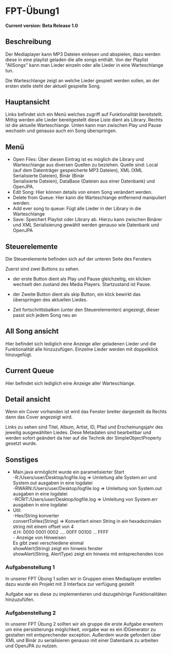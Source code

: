 # FPT-Übung1
#### Current version: Beta Release 1.0
## Beschreibung

Der Mediaplayer kann MP3 Dateien einlesen und abspielen, dazu werden diese in eine playlist geladen die alle songs enthält.
Von der Playlist "AllSongs" kann man Lieder einzeln oder alle Lieder in eine Warteschlange tun.

Die Warteschlange zeigt an welche Lieder gespielt werden sollen, an der ersten stelle steht der aktuell gespielte Song.

## Hauptansicht

Links befindet sich ein Menü welches zugriff auf Funktionalität bereitstellt.
Mittig werden alle Lieder bereitgestellt diese Liste dient als Library.
Rechts ist die aktuelle Warteschlange.
Unten kann man zwischen Play und Pause wechseln und genauso auch ein Song überspringen.

## Menü 
- Open Files: Über diesen Eintrag ist es möglich die Library und Warteschlange aus diversen Quellen zu beziehen. 
      Quelle sind: Local (auf dem Datenträger gespeicherte MP3 Dateien), XML (XML Serialisierte Dateien), Binär (Binär  
      Serialisierte Dateien), DataBase (Dateien aus einer Datenbank) und OpenJPA.
- Edit Song: Hier können details von einem Song verändert werden.
- Delete from Queue: Hier kann die Warteschlange entfernend manipuliert werden.
- Add ever song to queue: Fügt alle Lieder in der Library in die Warteschlange
- Save: Speichert Playlist oder Library ab.
      Hierzu kann zwischen Binärer und XML Serialisierung gewählt werden genauso wie Datenbank und OpenJPA

## Steuerelemente

Die Steuerelemente befinden sich auf der unteren Seite des Fensters

Zuerst sind zwei Buttons zu sehen.
- der erste Button dient als Play und Pause gleichzeitig, ein klicken wechselt den zustand des Media Players. Startzustand ist Pause.
- der Zweite Button dient als skip Button, ein klick bewirkt das überspringen des aktuellen Liedes.


- Zeit fortschrittsbalken (unter den Steuerelementen) angezeigt, dieser passt sich jedem Song neu an

## All Song ansicht

Hier befindet sich lediglich eine Anzeige aller geladenen Lieder und die Funktionalität alle hinzuzufügen.
Einzelne Lieder werden mit doppelklick hinzugefügt.

## Current Queue 

Hier befindet sich lediglich eine Anzeige aller Warteschlange.

## Detail ansicht

Wenn ein Cover vorhanden ist wird das Fenster breiter dargestellt da Rechts dann das Cover angezeigt wird.

Links zu sehen sind Titel, Album, Artist, ID, Pfad und Erscheinungsjahr des jeweilig ausgewählten Liedes.
Diese Metadaten sind bearbeitbar und werden sofort geändert da hier auf die Technik der SimpleObjectProperty gesetzt wurde.

## Sonstiges
- Main.java ermöglicht wurde ein parametisierter Start
      <br/>-R:/Users/user/Desktop/logfile.log => Umleitung alle System.err und System.out ausgaben in eine logdatei
      <br/>-RWARN:/Users/user/Desktop/logfile.log => Umleitung von System.out ausgaben in eine logdatei
      <br>-RCRIT:/Users/user/Desktop/logfile.log => Umleitung von System.err ausgaben in eine logdatei
- Util: 
      <br/> -Hex/String konverter
      <br/> convertToHex(String) => Konvertiert einen String in ein hexadezimalen string mit einem offset von 4
      <br/>       d.H: 0000 0001 0002 .... 00FF 00100 ... FFFF
      <br/> - Anzeige von Hinweisen
      <br/>     Es gibt zwei verschiedene einmal 
      <br/>       showAlert(String) zeigt ein hinweis fenster
      <br/>       showAlert(String, AlertType) zeigt ein hinweis mit entsprechenden Icon
### Aufgabenstellung 1

In unserer FPT Übung 1 sollen wir in Gruppen einen Mediaplayer erstellen dazu wurde ein Projekt mit 3 Interface zur verfügung gestellt

Aufgabe war es diese zu implementieren und dazugehörige Funktionalitäten hinzuzufüfen.

### Aufgabenstellung 2
In unserer FPT Übung 2 sollten wir als gruppe die erste Aufgabe erweitern um eine persistierungs möglichkeit, vorgabe war es ein IDGenerator zu gestalten mit entsprechender exception.
Außerdem wurde gefordert über XML und Binär zu serialisieren genauso mit einer Datenbank zu arbeiten und OpenJPA zu nutzen.
